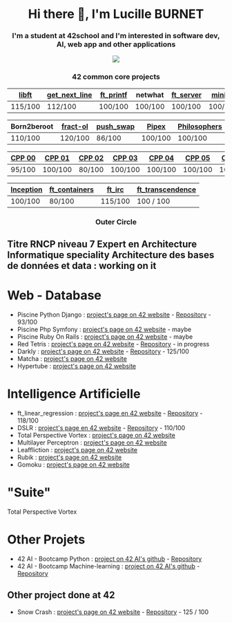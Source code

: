 <h1 align="center">Hi there 👋, I'm Lucille BURNET</h1>
<h3 align="center">I'm a student at 42school and I'm interested in software dev, AI, web app and other applications</h3>

<p align="center"><img align="center" src="https://badge.mediaplus.ma/darkblue/lburnet?1337Badge=off&UM6P=off"/></p>
<div align='center'>
  <h3>42 common core projects</h3>
  
|[libft](https://github.com/aleyra/Libft) | [get_next_line](https://github.com/aleyra/Get_Next_Line) | [ft_printf](https://github.com/aleyra/ft_printf) | netwhat | [ft_server](https://github.com/aleyra/ft_server) | [miniRT](https://github.com/aleyra/miniRT)|
|-----------|-----------|-----------|-----------|-----------|-----------|
|  115/100  |  112/100  |  100/100  |  100/100  |  100/100  |  100/100  |
  
|Born2beroot|[fract-ol](https://github.com/aleyra/fract-ol)|[push_swap](https://github.com/aleyra/Push_swap)| [Pipex](https://github.com/aleyra/Pipex)|[Philosophers](https://github.com/aleyra/Philosopher) | [minishell](https://github.com/aleyra/MiniShell) |
|-----------|-----------|-----------|-----------|-----------|-----------|
|  110/100  |  120/100  |  86/100  |  100/100   |  100/100  |  100/100  |

| [CPP 00](https://github.com/aleyra/CPP-Module-00) | [CPP 01](https://github.com/aleyra/CPP-Module-01) | [CPP 02](https://github.com/aleyra/CPP-Module-02) | [CPP 03](https://github.com/aleyra/CPP-Module-03) | [CPP 04](https://github.com/aleyra/CPP-Module-04) | [CPP 05](https://github.com/aleyra/CPP-Module-05) | [CPP 06](https://github.com/aleyra/CPP-Module-06) | [CPP 07](https://github.com/aleyra/CPP-Module-07) | [CPP 08](https://github.com/aleyra/CPP-Module-08) | 
|-------- | ------- | ------- | ------- | ------- | ------- | ------- | ------- | ------- |
| 95/100 | 100/100 | 80/100 | 100/100 | 100/100 | 100/100 | 100/100 | 100/100 | 100/100 |
  
|[Inception](https://github.com/aleyra/Inception)|[ft_containers](https://github.com/aleyra/ft_containers.git)|[ft_irc](https://github.com/aleyra/ft_irc)|[ft_transcendence](https://github.com/LetoGdT/transcendence)|
| ------------|------------|------------|------------|
| 100/100 | 80/100 | 115/100 | 100 / 100 |

</div>
<div>
  <h3 align="center">Outer Circle</h3>
  <h2>Titre RNCP niveau 7 Expert en Architecture Informatique speciality Architecture des bases de données et data : working on it</h2>
    <h1>Web - Database</h1>
    <ul>
      <li>Piscine Python Django : <a href="https://projects.intra.42.fr/projects/piscine-django">project's page on 42 website</a> - <a href="https://github.com/aleyra/Piscine-Django/tree/master">Repository</a> - 93/100</li></li> 
      <li>Piscine Php Symfony : <a href="https://projects.intra.42.fr/projects/42cursus-piscine-php-symfony">project's page on 42 website</a> - maybe </li>
      <li>Piscine Ruby On Rails : <a href="https://projects.intra.42.fr/projects/42cursus-piscine-ruby-on-rails">project's page on 42 website</a> - maybe </li>
      <li>Red Tetris : <a href="https://projects.intra.42.fr/projects/42cursus-red-tetris">project's page on 42 website</a> - <a href="https://github.com/aleyra/red-tetris/tree/master">Repository</a> - in progress</li>
      <li>Darkly : <a href="https://projects.intra.42.fr/projects/42cursus-darkly">project's page on 42 website</a> - <a href="https://github.com/aleyra/Darkly">Repository</a> - 125/100</li>
      <li>Matcha : <a href="https://projects.intra.42.fr/projects/42cursus-matcha">project's page on 42 website</a></li>
      <li>Hypertube : <a href="https://projects.intra.42.fr/projects/42cursus-hypertube">project's page on 42 website</a></li>
    </ul>
    <h1>Intelligence Artificielle</h1>
    <ul>
      <li>ft_linear_regression : <a href="https://projects.intra.42.fr/projects/42cursus-ft_linear_regression">project's page en 42 website</a> - <a href="https://github.com/aleyra/ft_linear_regresssion">Repository</a> - 118/100</li>
      <li>DSLR : <a href="https://projects.intra.42.fr/projects/42cursus-dslr">project's page en 42 website</a> - <a href="https://github.com/fdaumas/dslr">Repository</a> - 110/100</li>
      <li>Total Perspective Vortex : <a href="https://projects.intra.42.fr/projects/42cursus-total-perspective-vortex">project's page on 42 website</a></li>
      <li>Multilayer Perceptron : <a href="https://projects.intra.42.fr/projects/42cursus-multilayer-perceptron">project's page on 42 website</a></li>
      <li>Leaffliction : <a href="https://projects.intra.42.fr/projects/leaffliction">project's page on 42 website</a></li>
      <li>Rubik : <a href="https://projects.intra.42.fr/projects/42cursus-rubik">project's page on 42 website</a></li>
      <li>Gomoku : <a href="https://projects.intra.42.fr/projects/42cursus-gomoku">project's page on 42 website</a></li>
    </ul>
    <h1>"Suite"</h1>
    Total Perspective Vortex
  </div>
  <div>
    <h1>Other Projets</h1>
    <ul>
      <li>42 AI - Bootcamp Python : <a href="https://github.com/42-AI/bootcamp_python/releases">project on 42 AI's github<a> - <a href="https://github.com/aleyra/42IA_bootcamp_python">Repository</a></li>
      <li>42 AI - Bootcamp Machine-learning : <a href="https://github.com/42-AI/bootcamp_machine-learning/releases">project on 42 AI's github<a> - <a href="https://github.com/aleyra/42IA_bootcamp_machine-learning">Repository</a></li>
    </ul>
  </div>
  <h2>Other project done at 42</h2>
        <ul>
          <li> Snow Crash : <a href="https://projects.intra.42.fr/projects/42cursus-snow-crash">project's page on 42 website</a> - <a href="https://github.com/mfunyu/snow-crash">Repository</a> - 125 / 100</li>
        </ul>
</div>
<!--
**aleyra/aleyra** is a ✨ _special_ ✨ repository because its `README.md` (this file) appears on your GitHub profile.

Here are some ideas to get you started:

- 🔭 I’m currently working on ...
- 🌱 I’m currently learning ...
- 👯 I’m looking to collaborate on ...
- 🤔 I’m looking for help with ...
- 💬 Ask me about ...
- 📫 How to reach me: ...
- 😄 Pronouns: ...
- ⚡ Fun fact: ...
-->
